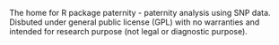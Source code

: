 The home for R package paternity - paternity analysis using SNP data. 
Disbuted under general public license (GPL) with no warranties and intended 
for research purpose (not legal or diagnostic purpose). 
